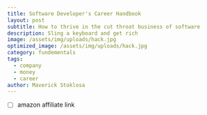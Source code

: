 ```yaml
---
title: Software Developer's Career Handbook
layout: post
subtitle: How to thrive in the cut throat business of software
description: Sling a keyboard and get rich
image: /assets/img/uploads/hack.jpg
optimized_image: /assets/img/uploads/hack.jpg
category: fundementals
tags:
  - company
  - money
  - career
author: Maverick Stoklosa
---
```


* [  ] amazon affiliate link
